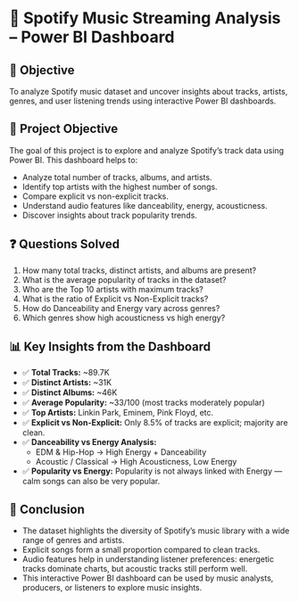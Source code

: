 # 🎵 Spotify Music Streaming Analysis – Power BI Dashboard

## 📌 Objective  
To analyze Spotify music dataset and uncover insights about tracks, artists, genres, and user listening trends using interactive Power BI dashboards.  

## 🎯 Project Objective  
The goal of this project is to explore and analyze Spotify’s track data using Power BI. This dashboard helps to:  
- Analyze total number of tracks, albums, and artists.  
- Identify top artists with the highest number of songs.  
- Compare explicit vs non-explicit tracks.  
- Understand audio features like danceability, energy, acousticness.  
- Discover insights about track popularity trends.  

## ❓ Questions Solved  
1. How many total tracks, distinct artists, and albums are present?  
2. What is the average popularity of tracks in the dataset?  
3. Who are the Top 10 artists with maximum tracks?  
4. What is the ratio of Explicit vs Non-Explicit tracks?  
5. How do Danceability and Energy vary across genres?  
6. Which genres show high acousticness vs high energy?
   
## 📊 Key Insights from the Dashboard  

- ✅ **Total Tracks:** ~89.7K  
- ✅ **Distinct Artists:** ~31K  
- ✅ **Distinct Albums:** ~46K  
- ✅ **Average Popularity:** ~33/100 (most tracks moderately popular)  
- ✅ **Top Artists:** Linkin Park, Eminem, Pink Floyd, etc.  
- ✅ **Explicit vs Non-Explicit:** Only 8.5% of tracks are explicit; majority are clean.  
- ✅ **Danceability vs Energy Analysis:**  
  - EDM & Hip-Hop → High Energy + Danceability  
  - Acoustic / Classical → High Acousticness, Low Energy  
- ✅ **Popularity vs Energy:** Popularity is not always linked with Energy — calm songs can also be very popular.  

## 📝 Conclusion  
- The dataset highlights the diversity of Spotify’s music library with a wide range of genres and artists.  
- Explicit songs form a small proportion compared to clean tracks.  
- Audio features help in understanding listener preferences: energetic tracks dominate charts, but acoustic tracks still perform well.  
- This interactive Power BI dashboard can be used by music analysts, producers, or listeners to explore music insights.  



